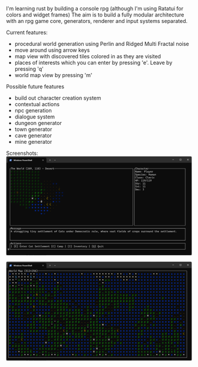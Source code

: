 I'm learning rust by building a console rpg (although I'm using Ratatui for colors and widget frames)
The aim is to build a fully modular architecture with an rpg game core, generators, renderer and input systems separated. 

Current features:
- procedural world generation using Perlin and Ridged Multi Fractal noise
- move around using arrow keys
- map view with discovered tiles colored in as they are visited
- places of interests which you can enter by pressing 'e'. Leave by pressing 'q'
- world map view by pressing 'm'

Possible future features
- build out character creation system
- contextual actions
- npc generation
- dialogue system
- dungeon generator
- town generator
- cave generator
- mine generator

Screenshots:
![Main View](docs/rpg-main-view.png)

![World Map](docs/rpg-world-map.png)